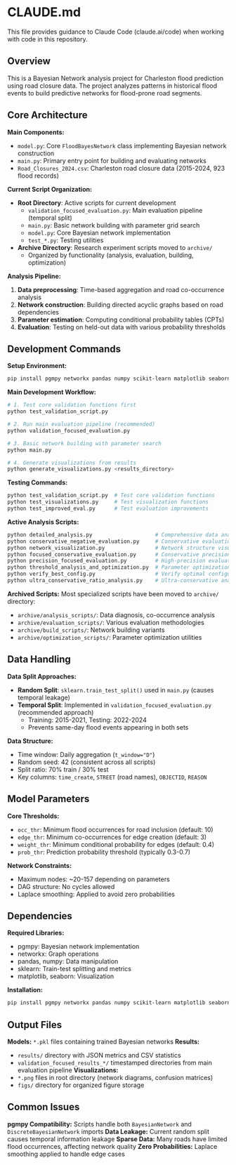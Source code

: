 # CLAUDE.md

This file provides guidance to Claude Code (claude.ai/code) when working with code in this repository.

## Overview

This is a Bayesian Network analysis project for Charleston flood prediction using road closure data. The project analyzes patterns in historical flood events to build predictive networks for flood-prone road segments.

## Core Architecture

**Main Components:**
- `model.py`: Core `FloodBayesNetwork` class implementing Bayesian network construction
- `main.py`: Primary entry point for building and evaluating networks
- `Road_Closures_2024.csv`: Charleston road closure data (2015-2024, 923 flood records)

**Current Script Organization:**
- **Root Directory**: Active scripts for current development
  - `validation_focused_evaluation.py`: Main evaluation pipeline (temporal split)
  - `main.py`: Basic network building with parameter grid search
  - `model.py`: Core Bayesian network implementation
  - `test_*.py`: Testing utilities
- **Archive Directory**: Research experiment scripts moved to `archive/`
  - Organized by functionality (analysis, evaluation, building, optimization)

**Analysis Pipeline:**
1. **Data preprocessing**: Time-based aggregation and road co-occurrence analysis
2. **Network construction**: Building directed acyclic graphs based on road dependencies
3. **Parameter estimation**: Computing conditional probability tables (CPTs)
4. **Evaluation**: Testing on held-out data with various probability thresholds

## Development Commands

**Setup Environment:**
```bash
pip install pgmpy networkx pandas numpy scikit-learn matplotlib seaborn
```

**Main Development Workflow:**
```bash
# 1. Test core validation functions first
python test_validation_script.py

# 2. Run main evaluation pipeline (recommended)
python validation_focused_evaluation.py

# 3. Basic network building with parameter search
python main.py

# 4. Generate visualizations from results
python generate_visualizations.py <results_directory>
```

**Testing Commands:**
```bash
python test_validation_script.py  # Test core validation functions
python test_visualizations.py     # Test visualization functions  
python test_improved_eval.py      # Test evaluation improvements
```

**Active Analysis Scripts:**
```bash
python detailed_analysis.py                    # Comprehensive data analysis
python conservative_negative_evaluation.py     # Conservative evaluation approach
python network_visualization.py                # Network structure visualization
python focused_conservative_evaluation.py      # Conservative precision analysis
python precision_focused_evaluation.py         # High-precision evaluation
python threshold_analysis_and_optimization.py  # Parameter optimization
python verify_best_config.py                   # Verify optimal configuration
python ultra_conservative_ratio_analysis.py    # Ultra-conservative analysis
```

**Archived Scripts:**
Most specialized scripts have been moved to `archive/` directory:
- `archive/analysis_scripts/`: Data diagnosis, co-occurrence analysis
- `archive/evaluation_scripts/`: Various evaluation methodologies  
- `archive/build_scripts/`: Network building variants
- `archive/optimization_scripts/`: Parameter optimization utilities

## Data Handling

**Data Split Approaches:**
- **Random Split**: `sklearn.train_test_split()` used in `main.py` (causes temporal leakage)
- **Temporal Split**: Implemented in `validation_focused_evaluation.py` (recommended approach)
  - Training: 2015-2021, Testing: 2022-2024
  - Prevents same-day flood events appearing in both sets

**Data Structure:**
- Time window: Daily aggregation (`t_window="D"`)
- Random seed: 42 (consistent across all scripts)
- Split ratio: 70% train / 30% test
- Key columns: `time_create`, `STREET` (road names), `OBJECTID`, `REASON`

## Model Parameters

**Core Thresholds:**
- `occ_thr`: Minimum flood occurrences for road inclusion (default: 10)
- `edge_thr`: Minimum co-occurrences for edge creation (default: 3) 
- `weight_thr`: Minimum conditional probability for edges (default: 0.4)
- `prob_thr`: Prediction probability threshold (typically 0.3-0.7)

**Network Constraints:**
- Maximum nodes: ~20-157 depending on parameters
- DAG structure: No cycles allowed
- Laplace smoothing: Applied to avoid zero probabilities

## Dependencies

**Required Libraries:**
- pgmpy: Bayesian network implementation
- networkx: Graph operations
- pandas, numpy: Data manipulation
- sklearn: Train-test splitting and metrics
- matplotlib, seaborn: Visualization

**Installation:**
```bash
pip install pgmpy networkx pandas numpy scikit-learn matplotlib seaborn
```

## Output Files

**Models:** `*.pkl` files containing trained Bayesian networks
**Results:** 
- `results/` directory with JSON metrics and CSV statistics
- `validation_focused_results_*/` timestamped directories from main evaluation pipeline
**Visualizations:** 
- `*.png` files in root directory (network diagrams, confusion matrices)
- `figs/` directory for organized figure storage

## Common Issues

**pgmpy Compatibility:** Scripts handle both `BayesianNetwork` and `DiscreteBayesianNetwork` imports
**Data Leakage:** Current random split causes temporal information leakage
**Sparse Data:** Many roads have limited flood occurrences, affecting network quality
**Zero Probabilities:** Laplace smoothing applied to handle edge cases
